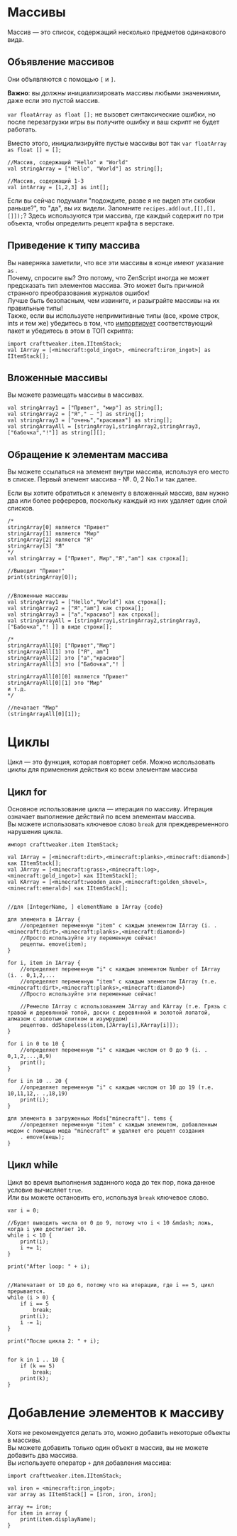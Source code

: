 # Массивы

Массив — это список, содержащий несколько предметов одинакового вида.

## Объявление массивов

Они объявляются с помощью ```[``` и ```]```.

**Важно**: вы *должны* инициализировать массивы любыми значениями, даже если это пустой массив.

`var floatArray as float [];` не вызовет синтаксические ошибки, но после перезагрузки игры вы получите ошибку и ваш скрипт не будет работать.

Вместо этого, инициализируйте пустые массивы вот так `var floatArray as float [] = [];`

```zenscript
//Массив, содержащий "Hello" и "World"
val stringArray = ["Hello", "World"] as string[];

//Массив, содержащий 1-3
val intArray = [1,2,3] as int[];
```

Если вы сейчас подумали "подождите, разве я не видел эти скобки раньше?", то "да", вы их видели. Запомните ```recipes.add(out,[[],[],[]]);```? Здесь используются три массива, где каждый содержит по три объекта, чтобы определить рецепт крафта в верстаке.

## Приведение к типу массива

Вы наверняка заметили, что все эти массивы в конце имеют указание `as` .  
Почему, спросите вы? Это потому, что ZenScript иногда не может предсказать тип элементов массива. Это может быть причиной странного преобразования журналов ошибок!  
Лучше быть безопасным, чем извините, и разыграйте массивы на их правильные типы!  
Также, если вы используете непримитивные типы (все, кроме строк, ints и тем же) убедитесь в том, что [импортирует](/AdvancedFunctions/Import/) соответствующий пакет и убедитесь в этом в ТОП скрипта:

```zenscript
import crafttweaker.item.IItemStack;
val IArray = [<minecraft:gold_ingot>, <minecraft:iron_ingot>] as IItemStack[];
```

## Вложенные массивы

Вы можете размещать массивы в массивах.

```zenscript
val stringArray1 = ["Привет", "мир"] as string[];
val stringArray2 = ["Я"," — "] as string[];
val stringArray3 = ["очень","красивая"] as string[];
val stringArrayAll = [stringArray1,stringArray2,stringArray3,["бабочка","!"]] as string[][];
```

## Обращение к элементам массива

Вы можете ссылаться на элемент внутри массива, используя его место в списке. Первый элемент массива - №. 0, 2 No.1 и так далее.

Если вы хотите обратиться к элементу в вложенный массив, вам нужно два или более рефереров, поскольку каждый из них удаляет один слой списков.

```zenscript
/*
stringArray[0] является "Привет"
stringArray[1] является "Мир"
stringArray[2] является "Я"
stringArray[3] "Я"
*/
val stringArray = ["Привет", Мир","Я","am"] как строка[];

//Выводит "Привет"
print(stringArray[0]);


//Вложенные массивы
val stringArray1 = ["Hello","World"] как строка[];
val stringArray2 = ["Я","am"] как строка[];
val stringArray3 = ["а","красиво"] как строка[];
val stringArrayAll = [stringArray1,stringArray2,stringArray3,["Бабочка","! ]] в виде строки[];

/*
stringArrayAll[0] ["Привет","Мир"]
stringArrayAll[1] это ["Я", am"]
stringArrayAll[2] это ["a","красиво"]
stringArrayAll[3] это ["Бабочка","! ]

stringArrayAll[0][0] является "Привет"
stringArrayAll[0][1] это "Мир"
и т.д.
*/

//печатает "Мир"
(stringArrayAll[0][1]);
```

# Циклы

Цикл — это функция, которая повторяет себя. Можно использовать циклы для применения действия ко всем элементам массива

## Цикл for

Основное использование цикла — итерация по массиву. Итерация означает выполнение действий по всем элементам массива.  
Вы можете использовать ключевое слово `break` для преждевременного нарушения цикла.

```zenscript
импорт crafttweaker.item ItemStack;

val IArray = [<minecraft:dirt>,<minecraft:planks>,<minecraft:diamond>] как IItemStack[];
val JArray = [<minecraft:grass>,<minecraft:log>,<minecraft:gold_ingot>] как IItemStack[];
val KArray = [<minecraft:wooden_axe>,<minecraft:golden_shovel>,<minecraft:emerald>] как IItemStack[];


//для [IntegerName, ] elementName в IArray {code}

для элемента в IArray {
    //определяет переменную "item" с каждым элементом IArray (i. . <minecraft:dirt>,<minecraft:planks>,<minecraft:diamond>)
    //Просто используйте эту переменную сейчас!
    рецепты. emove(item);
}

for i, item in IArray {
    //определяет переменную "i" с каждым элементом Number of IArray (i. . 0,1,2,...
    //определяет переменную "item" с каждым элементом IArray (т.е. <minecraft:dirt>,<minecraft:planks>,<minecraft:diamond>)
    //Просто используйте эти переменные сейчас!

    //Ремесло IArray с использованием JArray and KArray (т.е. Грязь с травой и деревянной топой, доски с деревянной и золотой лопатой, алмазом с золотым слитком и изумрудом)
    рецептов. ddShapeless(item,[JArray[i],KArray[i]]);
}

for i in 0 to 10 {
    //определяет переменную "i" с каждым числом от 0 до 9 (i. . 0,1,2,...,8,9)
    print();
}

for i in 10 .. 20 {
    //определяет переменную "i" с каждым числом от 10 до 19 (т.е. 10,11,12,. .,18,19)
    print(i);
}

для элемента в загруженных Mods["minecraft"]. tems {
    //определяет переменную "item" с каждым элементом, добавленным модом с помощью мода "minecraft" и удаляет его рецепт создания
    . emove(вещь);
}
```

## Цикл while

Цикл во время выполнения заданного кода до тех пор, пока данное условие вычисляет `true`.  
Или вы можете остановить его, используя `break` ключевое слово.

```zenscript
var i = 0; 

//Будет выводить числа от 0 до 9, потому что i < 10 &mdash; ложь, когда i уже достигает 10.
while i < 10 {
    print(i); 
    i += 1;
} 

print("After loop: " + i);


//Напечатает от 10 до 6, потому что на итерации, где i == 5, цикл прерывается.
while (i > 0) {
    if i == 5
        break;
    print(i);
    i -= 1;
}

print("После цикла 2: " + i);


for k in 1 .. 10 {
    if (k == 5)
        break;
    print(k);
}
```

# Добавление элементов к массиву

Хотя не рекомендуется делать это, можно добавить некоторые объекты в массивы.  
Вы можете добавить только один объект в массив, вы не можете добавить два массива.  
Вы используете оператор `+` для добавления массива:

```zenscript
import crafttweaker.item.IItemStack;

val iron = <minecraft:iron_ingot>;
var array as IItemStack[] = [iron, iron, iron];

array += iron;
for item in array {
    print(item.displayName);
}
```